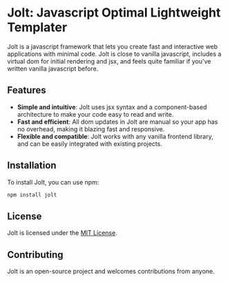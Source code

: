# Jolt: Javascript Optimal Lightweight Templater

Jolt is a javascript framework that lets you create fast and interactive web applications with minimal code. Jolt is close to vanilla javascript, includes a virtual dom for initial rendering and jsx, and feels quite familiar if you've written vanilla javascript before.

## Features

- **Simple and intuitive**: Jolt uses jsx syntax and a component-based architecture to make your code easy to read and write.
- **Fast and efficient**: All dom updates in Jolt are manual so your app has no overhead, making it blazing fast and responsive.
- **Flexible and compatible**: Jolt works with any vanilla frontend library, and can be easily integrated with existing projects.

## Installation

To install Jolt, you can use npm:

```bash
npm install jolt
```

## License

Jolt is licensed under the [MIT License](https://github.com/westbrookdaniel/jolt/blob/master/LICENSE).

## Contributing

Jolt is an open-source project and welcomes contributions from anyone.
